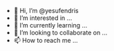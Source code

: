 - 👋 Hi, I’m @yesufendris
- 👀 I’m interested in ...
- 🌱 I’m currently learning ...
- 💞️ I’m looking to collaborate on ...
- 📫 How to reach me ...

<!---
yesufendris/yesufendris is a ✨ special ✨ repository because its `README.md` (this file) appears on your GitHub profile.
You can click the Preview link to take a look at your changes.
--->
